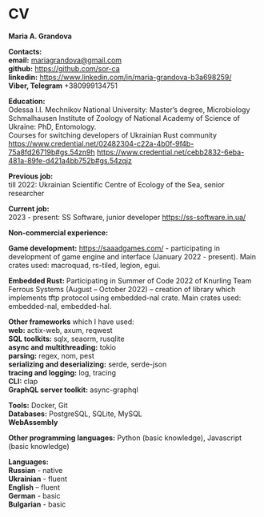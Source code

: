 # CV
**Maria A. Grandova** 

**Contacts:**   
**email:** mariagrandova@gmail.com  
**github:** https://github.com/sor-ca  
**linkedin:** https://www.linkedin.com/in/maria-grandova-b3a698259/  
**Viber, Telegram** +380999134751  

**Education:**  
Odessa I.I. Mechnikov National University: Master’s degree, Microbiology  
Schmalhausen Institute of Zoology of National Academy of Science of Ukraine: PhD, Entomology.  
Courses for switching developers of Ukrainian Rust community
https://www.credential.net/02482304-c22a-4b0f-9f4b-75a8fd26719b#gs.54zn9h
https://www.credential.net/cebb2832-6eba-481a-89fe-d421a4bb752b#gs.54zqjz  

**Previous job:**  
till 2022: Ukrainian Scientific Centre of Ecology of the Sea, senior researcher  

**Current job:**  
2023 - present: SS Software, junior developer  https://ss-software.in.ua/

**Non-commercial experience:**

**Game development:** https://saaadgames.com/ - participating in development of game engine and interface (January 2022 - present). Main crates used:  macroquad, rs-tiled, legion, egui.  

**Embedded Rust:** Participating in Summer of Code 2022 of Knurling Team Ferrous Systems (August – October 2022) – creation of library which implements tftp protocol using embedded-nal crate. Main crates used: embedded-nal, embedded-hal.  

**Other frameworks** which I have used:  
**web:** actix-web, axum, reqwest  
**SQL toolkits:** sqlx, seaorm, rusqlite  
**async and multithreading:** tokio  
**parsing:** regex, nom, pest  
**serializing and deserializing:** serde, serde-json  
**tracing and logging:** log, tracing  
**CLI:** clap  
**GraphQL server toolkit:** async-graphql  

**Tools:** Docker, Git  
**Databases:** PostgreSQL, SQLite, MySQL  
**WebAssembly**   

**Other programming languages:** Python (basic knowledge), Javascript (basic knowledge)

**Languages:**   
**Russian** - native   
**Ukrainian** - fluent   
**English** – fluent  
**German** - basic  
**Bulgarian** - basic  
